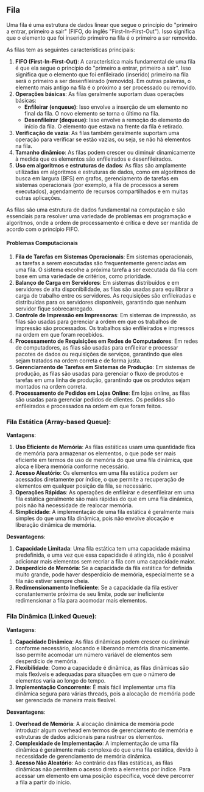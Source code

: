 ## Fila

Uma fila é uma estrutura de dados linear que segue o princípio do "primeiro a entrar, primeiro a sair" (FIFO, do inglês "First-In-First-Out"). Isso significa que o elemento que foi inserido primeiro na fila é o primeiro a ser removido.

As filas tem as seguintes características principais:

1. **FIFO (First-In-First-Out)**: A característica mais fundamental de uma fila é que ela segue o princípio do "primeiro a entrar, primeiro a sair". Isso significa que o elemento que foi enfileirado (inserido) primeiro na fila será o primeiro a ser desenfileirado (removido). Em outras palavras, o elemento mais antigo na fila é o próximo a ser processado ou removido.
2. **Operações básicas**: As filas geralmente suportam duas operações básicas:
    - **Enfileirar (enqueue)**: Isso envolve a inserção de um elemento no final da fila. O novo elemento se torna o último na fila.
    - **Desenfileirar (dequeue)**: Isso envolve a remoção do elemento do início da fila. O elemento que estava na frente da fila é retirado.
3. **Verificação de vazia**: As filas também geralmente suportam uma operação para verificar se estão vazias, ou seja, se não há elementos na fila.
4. **Tamanho dinâmico**: As filas podem crescer ou diminuir dinamicamente à medida que os elementos são enfileirados e desenfileirados.
5. **Uso em algoritmos e estruturas de dados**: As filas são amplamente utilizadas em algoritmos e estruturas de dados, como em algoritmos de busca em largura (BFS) em grafos, gerenciamento de tarefas em sistemas operacionais (por exemplo, a fila de processos a serem executados), agendamento de recursos compartilhados e em muitas outras aplicações.

As filas são uma estrutura de dados fundamental na computação e são essenciais para resolver uma variedade de problemas em programação e algoritmos, onde a ordem de processamento é crítica e deve ser mantida de acordo com o princípio FIFO.

#### Problemas Computacionais

1. **Fila de Tarefas em Sistemas Operacionais**: Em sistemas operacionais, as tarefas a serem executadas são frequentemente gerenciadas em uma fila. O sistema escolhe a próxima tarefa a ser executada da fila com base em uma variedade de critérios, como prioridade.
2. **Balanço de Carga em Servidores**: Em sistemas distribuídos e em servidores de alta disponibilidade, as filas são usadas para equilibrar a carga de trabalho entre os servidores. As requisições são enfileiradas e distribuídas para os servidores disponíveis, garantindo que nenhum servidor fique sobrecarregado.
3. **Controle de Impressão em Impressoras**: Em sistemas de impressão, as filas são usadas para gerenciar a ordem em que os trabalhos de impressão são processados. Os trabalhos são enfileirados e impressos na ordem em que foram recebidos.
4. **Processamento de Requisições em Redes de Computadores**: Em redes de computadores, as filas são usadas para enfileirar e processar pacotes de dados ou requisições de serviços, garantindo que eles sejam tratados na ordem correta e de forma justa.
5. **Gerenciamento de Tarefas em Sistemas de Produção**: Em sistemas de produção, as filas são usadas para gerenciar o fluxo de produtos e tarefas em uma linha de produção, garantindo que os produtos sejam montados na ordem correta.
6. **Processamento de Pedidos em Lojas Online**: Em lojas online, as filas são usadas para gerenciar pedidos de clientes. Os pedidos são enfileirados e processados na ordem em que foram feitos.





### Fila Estática (Array-based Queue):

**Vantagens**:

1. **Uso Eficiente de Memória**: As filas estáticas usam uma quantidade fixa de memória para armazenar os elementos, o que pode ser mais eficiente em termos de uso de memória do que uma fila dinâmica, que aloca e libera memória conforme necessário.
2. **Acesso Aleatório**: Os elementos em uma fila estática podem ser acessados diretamente por índice, o que permite a recuperação de elementos em qualquer posição da fila, se necessário.
3. **Operações Rápidas**: As operações de enfileirar e desenfileirar em uma fila estática geralmente são mais rápidas do que em uma fila dinâmica, pois não há necessidade de realocar memória.
4. **Simplicidade**: A implementação de uma fila estática é geralmente mais simples do que uma fila dinâmica, pois não envolve alocação e liberação dinâmica de memória.

**Desvantagens**:

1. **Capacidade Limitada**: Uma fila estática tem uma capacidade máxima predefinida, e uma vez que essa capacidade é atingida, não é possível adicionar mais elementos sem recriar a fila com uma capacidade maior.
2. **Desperdício de Memória**: Se a capacidade da fila estática for definida muito grande, pode haver desperdício de memória, especialmente se a fila não estiver sempre cheia.
3. **Redimensionamento Ineficiente**: Se a capacidade da fila estiver constantemente próxima de seu limite, pode ser ineficiente redimensionar a fila para acomodar mais elementos.

### Fila Dinâmica (Linked Queue):

**Vantagens**:

1. **Capacidade Dinâmica**: As filas dinâmicas podem crescer ou diminuir conforme necessário, alocando e liberando memória dinamicamente. Isso permite acomodar um número variável de elementos sem desperdício de memória.
2. **Flexibilidade**: Como a capacidade é dinâmica, as filas dinâmicas são mais flexíveis e adequadas para situações em que o número de elementos varia ao longo do tempo.
3. **Implementação Concorrente**: É mais fácil implementar uma fila dinâmica segura para várias threads, pois a alocação de memória pode ser gerenciada de maneira mais flexível.

**Desvantagens**:

1. **Overhead de Memória**: A alocação dinâmica de memória pode introduzir algum overhead em termos de gerenciamento de memória e estruturas de dados adicionais para rastrear os elementos.
2. **Complexidade de Implementação**: A implementação de uma fila dinâmica é geralmente mais complexa do que uma fila estática, devido à necessidade de gerenciamento de memória dinâmica.
3. **Acesso Não Aleatório**: Ao contrário das filas estáticas, as filas dinâmicas não permitem o acesso direto a elementos por índice. Para acessar um elemento em uma posição específica, você deve percorrer a fila a partir do início.